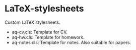 # LaTeX-stylesheets
Custom LaTeX stylesheets.

- aq-cv.cls: Template for CV.
- aq-hw.cls: Template for homework.
- aq-notes.cls: Template for notes. Also suitable for papers.
